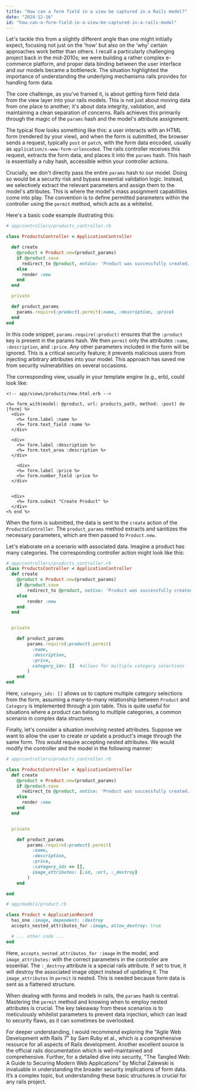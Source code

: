 ```yaml
---
title: "How can a form field in a view be captured in a Rails model?"
date: "2024-12-16"
id: "how-can-a-form-field-in-a-view-be-captured-in-a-rails-model"
---
```


Let's tackle this from a slightly different angle than one might initially expect, focusing not just on the 'how' but also on the 'why' certain approaches work better than others. I recall a particularly challenging project back in the mid-2010s; we were building a rather complex e-commerce platform, and proper data binding between the user interface and our models became a bottleneck. The situation highlighted the importance of understanding the underlying mechanisms rails provides for handling form data.

The core challenge, as you've framed it, is about getting form field data from the view layer into your rails models. This is not just about moving data from one place to another; it's about data integrity, validation, and maintaining a clean separation of concerns. Rails achieves this primarily through the magic of the `params` hash and the model's attribute assignment.

The typical flow looks something like this: a user interacts with an HTML form (rendered by your view), and when the form is submitted, the browser sends a request, typically `post` or `patch`, with the form data encoded, usually as `application/x-www-form-urlencoded`. The rails controller receives this request, extracts the form data, and places it into the `params` hash. This hash is essentially a ruby hash, accessible within your controller actions.

Crucially, we don't directly pass the entire `params` hash to our model. Doing so would be a security risk and bypass essential validation logic. Instead, we selectively extract the relevant parameters and assign them to the model's attributes. This is where the model's mass assignment capabilities come into play. The convention is to define permitted parameters within the controller using the `permit` method, which acts as a whitelist.

Here's a basic code example illustrating this:

```ruby
# app/controllers/products_controller.rb

class ProductsController < ApplicationController

  def create
    @product = Product.new(product_params)
    if @product.save
      redirect_to @product, notice: 'Product was successfully created.'
    else
      render :new
    end
  end

  private

  def product_params
    params.require(:product).permit(:name, :description, :price)
  end
end
```

In this code snippet, `params.require(:product)` ensures that the `:product` key is present in the params hash. We then `permit` only the attributes `:name`, `:description`, and `:price`. Any other parameters included in the form will be ignored. This is a critical security feature; it prevents malicious users from injecting arbitrary attributes into your model. This approach has saved me from security vulnerabilities on several occasions.

The corresponding view, usually in your template engine (e.g., erb), could look like:

```erb
<!-- app/views/products/new.html.erb -->

<%= form_with(model: @product, url: products_path, method: :post) do |form| %>
  <div>
    <%= form.label :name %>
    <%= form.text_field :name %>
  </div>

  <div>
    <%= form.label :description %>
    <%= form.text_area :description %>
  </div>

    <div>
    <%= form.label :price %>
    <%= form.number_field :price %>
  </div>


  <div>
    <%= form.submit "Create Product" %>
  </div>
<% end %>
```

When the form is submitted, the data is sent to the `create` action of the `ProductsController`. The `product_params` method extracts and sanitizes the necessary parameters, which are then passed to `Product.new`.

Let's elaborate on a scenario with associated data. Imagine a product has many categories. The corresponding controller action might look like this:

```ruby
# app/controllers/products_controller.rb
class ProductsController < ApplicationController
  def create
    @product = Product.new(product_params)
    if @product.save
        redirect_to @product, notice: 'Product was successfully created.'
    else
        render :new
    end
  end


  private

    def product_params
        params.require(:product).permit(
          :name,
          :description,
          :price,
          category_ids: []  #allows for multiple category selections
        )
    end
end
```

Here, `category_ids: []` allows us to capture multiple category selections from the form, assuming a many-to-many relationship between `Product` and `Category` is implemented through a join table. This is quite useful for situations where a product can belong to multiple categories, a common scenario in complex data structures.

Finally, let's consider a situation involving nested attributes. Suppose we want to allow the user to create or update a product's image through the same form. This would require accepting nested attributes. We would modify the controller and the model in the following manner:

```ruby
# app/controllers/products_controller.rb

class ProductsController < ApplicationController
  def create
    @product = Product.new(product_params)
    if @product.save
      redirect_to @product, notice: 'Product was successfully created.'
    else
      render :new
    end
  end


  private

    def product_params
        params.require(:product).permit(
          :name,
          :description,
          :price,
          :category_ids => [],
          image_attributes: [:id, :url, :_destroy]
        )
    end

end

# app/models/product.rb

class Product < ApplicationRecord
  has_one :image, dependent: :destroy
  accepts_nested_attributes_for :image, allow_destroy: true

  # ... other code ...
end
```

Here, `accepts_nested_attributes_for :image` in the model, and `image_attributes:` with the correct parameters in the controller are essential. The `:_destroy` attribute is a special rails attribute. If set to true, it will destroy the associated image object instead of updating it. The `image_attributes` in `permit` is nested. This is needed because form data is sent as a flattened structure.

When dealing with forms and models in rails, the `params` hash is central. Mastering the `permit` method and knowing when to employ nested attributes is crucial. The key takeaway from these scenarios is to meticulously whitelist parameters to prevent data injection, which can lead to security flaws, as it can sometimes be overlooked.

For deeper understanding, I would recommend exploring the "Agile Web Development with Rails 7" by Sam Ruby et al., which is a comprehensive resource for all aspects of Rails development. Another excellent source is the official rails documentation which is well-maintained and comprehensive. Further, for a detailed dive into security, "The Tangled Web: A Guide to Securing Modern Web Applications" by Michal Zalewski is invaluable in understanding the broader security implications of form data. It’s a complex topic, but understanding these basic structures is crucial for any rails project.
